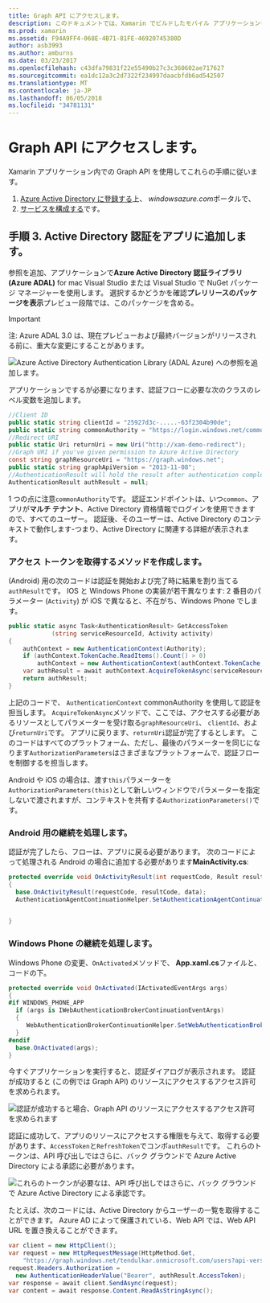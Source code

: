 ```yaml
---
title: Graph API にアクセスします。
description: このドキュメントでは、Xamarin でビルドしたモバイル アプリケーションを Azure Active Directory 認証を追加する方法について説明します。
ms.prod: xamarin
ms.assetid: F94A9FF4-068E-4B71-81FE-46920745380D
author: asb3993
ms.author: amburns
ms.date: 03/23/2017
ms.openlocfilehash: c43dfa79831f22e55490b27c3c360602ae717627
ms.sourcegitcommit: ea1dc12a3c2d7322f234997daacbfdb6ad542507
ms.translationtype: MT
ms.contentlocale: ja-JP
ms.lasthandoff: 06/05/2018
ms.locfileid: "34781131"
---
```

# <a name="accessing-the-graph-api"></a>Graph API にアクセスします。

Xamarin アプリケーション内での Graph API を使用してこれらの手順に従います。

1. [Azure Active Directory に登録する](~/cross-platform/data-cloud/active-directory/get-started/register.md)上、 *windowsazure.com*ポータルで、
2. [サービスを構成する](~/cross-platform/data-cloud/active-directory/get-started/configure.md)です。

## <a name="step-3-adding-active-directory-authentication-to-an-app"></a>手順 3. Active Directory 認証をアプリに追加します。

参照を追加、アプリケーションで**Azure Active Directory 認証ライブラリ (Azure ADAL)** for mac Visual Studio または Visual Studio で NuGet パッケージ マネージャーを使用します。
選択するかどうかを確認**プレリリースのパッケージを表示**プレビュー段階では、このパッケージを含める。

> [!IMPORTANT]
> 注: Azure ADAL 3.0 は、現在プレビューおよび最終バージョンがリリースされる前に、重大な変更にすることがあります。 


![](graph-images/06.-adal-nuget-package.jpg "Azure Active Directory Authentication Library (ADAL Azure) への参照を追加します。")

アプリケーションでするが必要になります、認証フローに必要な次のクラスのレベル変数を追加します。

```csharp
//Client ID
public static string clientId = "25927d3c-.....-63f2304b90de";
public static string commonAuthority = "https://login.windows.net/common"
//Redirect URI
public static Uri returnUri = new Uri("http://xam-demo-redirect");
//Graph URI if you've given permission to Azure Active Directory
const string graphResourceUri = "https://graph.windows.net";
public static string graphApiVersion = "2013-11-08";
//AuthenticationResult will hold the result after authentication completes
AuthenticationResult authResult = null;
```

1 つの点に注意`commonAuthority`です。 認証エンドポイントは、いつ`common`、アプリが**マルチ テナント**、Active Directory 資格情報でログインを使用できますので、すべてのユーザー。 認証後、そのユーザーは、Active Directory のコンテキストで動作します-つまり、Active Directory に関連する詳細が表示されます。

### <a name="write-method-to-acquire-access-token"></a>アクセス トークンを取得するメソッドを作成します。

(Android) 用の次のコードは認証を開始および完了時に結果を割り当てる`authResult`です。 IOS と Windows Phone の実装が若干異なります: 2 番目のパラメーター (`Activity`) が iOS で異なると、不在がち、Windows Phone でします。

```csharp
public static async Task<AuthenticationResult> GetAccessToken
            (string serviceResourceId, Activity activity)
{
    authContext = new AuthenticationContext(Authority);
    if (authContext.TokenCache.ReadItems().Count() > 0)
        authContext = new AuthenticationContext(authContext.TokenCache.ReadItems().First().Authority);
    var authResult = await authContext.AcquireTokenAsync(serviceResourceId, clientId, returnUri, new AuthorizationParameters(activity));
    return authResult;
}  
```

上記のコードで、 `AuthenticationContext` commonAuthority を使用して認証を担当します。 `AcquireTokenAsync`メソッドで、ここでは、アクセスする必要があるリソースとしてパラメーターを受け取る`graphResourceUri`、 `clientId`、および`returnUri`です。 アプリに戻ります、`returnUri`認証が完了するとします。 このコードはすべてのプラットフォーム、ただし、最後のパラメーターを同じになります`AuthorizationParameters`はさまざまなプラットフォームで、認証フローを制御するを担当します。

Android や iOS の場合は、渡す`this`パラメーターを`AuthorizationParameters(this)`として新しいウィンドウでパラメーターを指定しないで渡されますが、コンテキストを共有する`AuthorizationParameters()`です。

### <a name="handle-continuation-for-android"></a>Android 用の継続を処理します。

認証が完了したら、フローは、アプリに戻る必要があります。 次のコードによって処理される Android の場合に追加する必要があります**MainActivity.cs**:


```csharp
protected override void OnActivityResult(int requestCode, Result resultCode, Intent data)
{
  base.OnActivityResult(requestCode, resultCode, data);
  AuthenticationAgentContinuationHelper.SetAuthenticationAgentContinuationEventArgs(requestCode, resultCode, data);

    
}
```

### <a name="handle-continuation-for-windows-phone"></a>Windows Phone の継続を処理します。

Windows Phone の変更、`OnActivated`メソッドで、 **App.xaml.cs**ファイルと、コードの下。

```csharp
protected override void OnActivated(IActivatedEventArgs args)
{
#if WINDOWS_PHONE_APP
  if (args is IWebAuthenticationBrokerContinuationEventArgs)
  {
     WebAuthenticationBrokerContinuationHelper.SetWebAuthenticationBrokerContinuationEventArgs(args as IWebAuthenticationBrokerContinuationEventArgs);
  }
#endif
  base.OnActivated(args);
}
```

今すぐアプリケーションを実行すると、認証ダイアログが表示されます。
認証が成功すると (この例では Graph API) のリソースにアクセスするアクセス許可を求められます。

![](graph-images/08.-authentication-flow.jpg "認証が成功すると場合、Graph API のリソースにアクセスするアクセス許可を求められます")

認証に成功して、アプリのリソースにアクセスする権限を与えて、取得する必要があります、`AccessToken`と`RefreshToken`でコンボ`authResult`です。 これらのトークンは、API 呼び出しではさらに、バック グラウンドで Azure Active Directory による承認に必要があります。

![](graph-images/07.-access-token-for-authentication.jpg "これらのトークンが必要なは、API 呼び出しではさらに、バック グラウンドで Azure Active Directory による承認です。")

たとえば、次のコードには、Active Directory からユーザーの一覧を取得することができます。 Azure AD によって保護されている、Web API では、Web API URL を置き換えることができます。

```csharp
var client = new HttpClient();
var request = new HttpRequestMessage(HttpMethod.Get,
    "https://graph.windows.net/tendulkar.onmicrosoft.com/users?api-version=2013-04-05");
request.Headers.Authorization =
  new AuthenticationHeaderValue("Bearer", authResult.AccessToken);
var response = await client.SendAsync(request);
var content = await response.Content.ReadAsStringAsync();
```

